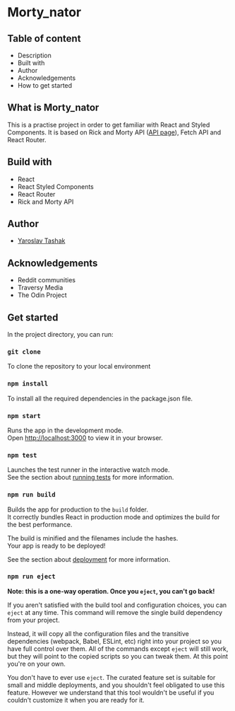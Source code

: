 # Morty_nator

## Table of content

- Description
- Built with
- Author
- Acknowledgements
- How to get started

## What is Morty_nator

This is a practise project in order to get familiar with React and Styled Components. It is based on Rick and Morty API \([API page](https://rickandmortyapi.com/documentation/#introduction)\), Fetch API and React Router.

## Build with

- React
- React Styled Components
- React Router
- Rick and Morty API

## Author

- [Yaroslav Tashak](https://github.com/YarosThk)

## Acknowledgements

- Reddit communities
- Traversy Media
- The Odin Project

## Get started

In the project directory, you can run:

### `git clone`

To clone the repository to your local environment

### `npm install`

To install all the required dependencies in the package.json file.

### `npm start`

Runs the app in the development mode.\
Open [http://localhost:3000](http://localhost:3000) to view it in your browser.

### `npm test`

Launches the test runner in the interactive watch mode.\
See the section about [running tests](https://facebook.github.io/create-react-app/docs/running-tests) for more information.

### `npm run build`

Builds the app for production to the `build` folder.\
It correctly bundles React in production mode and optimizes the build for the best performance.

The build is minified and the filenames include the hashes.\
Your app is ready to be deployed!

See the section about [deployment](https://facebook.github.io/create-react-app/docs/deployment) for more information.

### `npm run eject`

**Note: this is a one-way operation. Once you `eject`, you can't go back!**

If you aren't satisfied with the build tool and configuration choices, you can `eject` at any time. This command will remove the single build dependency from your project.

Instead, it will copy all the configuration files and the transitive dependencies (webpack, Babel, ESLint, etc) right into your project so you have full control over them. All of the commands except `eject` will still work, but they will point to the copied scripts so you can tweak them. At this point you're on your own.

You don't have to ever use `eject`. The curated feature set is suitable for small and middle deployments, and you shouldn't feel obligated to use this feature. However we understand that this tool wouldn't be useful if you couldn't customize it when you are ready for it.
